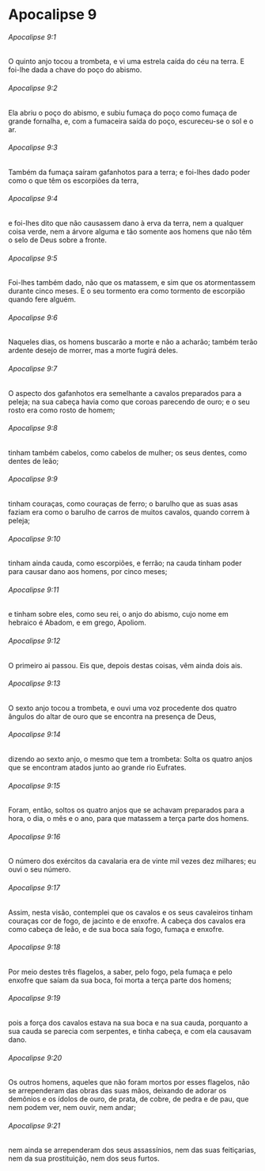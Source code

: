 # Apocalipse 9

###### Apocalipse 9:1

O quinto anjo tocou a trombeta, e vi uma estrela caída do céu na terra. E foi-lhe dada a chave do poço do abismo.

###### Apocalipse 9:2

Ela abriu o poço do abismo, e subiu fumaça do poço como fumaça de grande fornalha, e, com a fumaceira saída do poço, escureceu-se o sol e o ar.

###### Apocalipse 9:3

Também da fumaça saíram gafanhotos para a terra; e foi-lhes dado poder como o que têm os escorpiões da terra,

###### Apocalipse 9:4

e foi-lhes dito que não causassem dano à erva da terra, nem a qualquer coisa verde, nem a árvore alguma e tão somente aos homens que não têm o selo de Deus sobre a fronte.

###### Apocalipse 9:5

Foi-lhes também dado, não que os matassem, e sim que os atormentassem durante cinco meses. E o seu tormento era como tormento de escorpião quando fere alguém.

###### Apocalipse 9:6

Naqueles dias, os homens buscarão a morte e não a acharão; também terão ardente desejo de morrer, mas a morte fugirá deles.

###### Apocalipse 9:7

O aspecto dos gafanhotos era semelhante a cavalos preparados para a peleja; na sua cabeça havia como que coroas parecendo de ouro; e o seu rosto era como rosto de homem;

###### Apocalipse 9:8

tinham também cabelos, como cabelos de mulher; os seus dentes, como dentes de leão;

###### Apocalipse 9:9

tinham couraças, como couraças de ferro; o barulho que as suas asas faziam era como o barulho de carros de muitos cavalos, quando correm à peleja;

###### Apocalipse 9:10

tinham ainda cauda, como escorpiões, e ferrão; na cauda tinham poder para causar dano aos homens, por cinco meses;

###### Apocalipse 9:11

e tinham sobre eles, como seu rei, o anjo do abismo, cujo nome em hebraico é Abadom, e em grego, Apoliom.

###### Apocalipse 9:12

O primeiro ai passou. Eis que, depois destas coisas, vêm ainda dois ais.

###### Apocalipse 9:13

O sexto anjo tocou a trombeta, e ouvi uma voz procedente dos quatro ângulos do altar de ouro que se encontra na presença de Deus,

###### Apocalipse 9:14

dizendo ao sexto anjo, o mesmo que tem a trombeta: Solta os quatro anjos que se encontram atados junto ao grande rio Eufrates.

###### Apocalipse 9:15

Foram, então, soltos os quatro anjos que se achavam preparados para a hora, o dia, o mês e o ano, para que matassem a terça parte dos homens.

###### Apocalipse 9:16

O número dos exércitos da cavalaria era de vinte mil vezes dez milhares; eu ouvi o seu número.

###### Apocalipse 9:17

Assim, nesta visão, contemplei que os cavalos e os seus cavaleiros tinham couraças cor de fogo, de jacinto e de enxofre. A cabeça dos cavalos era como cabeça de leão, e de sua boca saía fogo, fumaça e enxofre.

###### Apocalipse 9:18

Por meio destes três flagelos, a saber, pelo fogo, pela fumaça e pelo enxofre que saíam da sua boca, foi morta a terça parte dos homens;

###### Apocalipse 9:19

pois a força dos cavalos estava na sua boca e na sua cauda, porquanto a sua cauda se parecia com serpentes, e tinha cabeça, e com ela causavam dano.

###### Apocalipse 9:20

Os outros homens, aqueles que não foram mortos por esses flagelos, não se arrependeram das obras das suas mãos, deixando de adorar os demônios e os ídolos de ouro, de prata, de cobre, de pedra e de pau, que nem podem ver, nem ouvir, nem andar;

###### Apocalipse 9:21

nem ainda se arrependeram dos seus assassínios, nem das suas feitiçarias, nem da sua prostituição, nem dos seus furtos.

